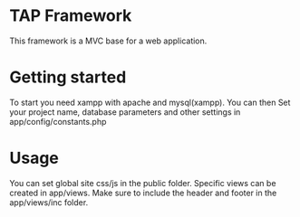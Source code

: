# TAP Framework

This framework is a MVC base for a web application.

# Getting started

To start you need xampp with apache and mysql(xampp). You can then 
Set your project name, database parameters and other settings in app/config/constants.php

# Usage

You can set global site css/js in the public folder.
Specific views can be created in app/views.
Make sure to include the header and footer in the app/views/inc folder.
